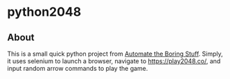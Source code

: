 # python2048

## About

This is a small quick python project from [Automate the Boring Stuff](https://automatetheboringstuff.com). 
Simply, it uses selenium to launch a browser, navigate to https://play2048.co/, and input random arrow commands to play the game.
